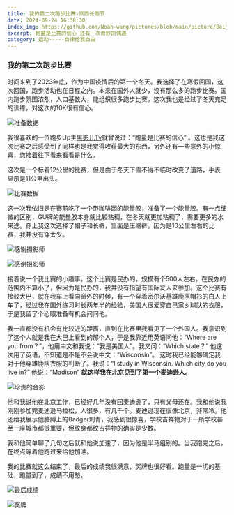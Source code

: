 ```yaml
---
title: 我的第二次跑步比赛-京西长跑节
date: 2024-09-24 16:38:30
index_img: https://github.com/Noah-wang/pictures/blob/main/picture/BeijingRunningFest/BeijingRunningFestBanner.jpg?raw=true
excerpt: 跑量是比赛的信心 还有一次奇妙的偶遇
category: 运动-----自律给我自由
---
```


### 我的第二次跑步比赛

时间来到了2023年底，作为中国疫情后的第一个冬天。我选择了在寒假回国，这次回国，跑步活动也在日程之内。本来在国外人就少，没有那么多的跑步比赛。国内跑步氛围浓烈，人口基数大，能组织很多跑步比赛。这次我也是经过了冬天充足的训练，对这次的10K很有信心。

![准备数据](https://github.com/Noah-wang/pictures/blob/main/picture/BeijingRunningFest/winterRunning.jpg?raw=true)

我很喜欢的一位跑步Up主[黑影儿Tv](https://space.bilibili.com/38995440?spm_id_from=333.337.0.0)就曾说过：“跑量是比赛的信心” 。这也是我这次比赛之后感受到了同样也是我觉得收获最大的东西，另外还有一些意外的小惊喜，您接着往下看来看看是什么。

这次是一个标着12公里的比赛，但是由于冬天下雪不得不临时改变了道路，手表显示是11公里出头。

![比赛数据](https://github.com/Noah-wang/pictures/blob/main/picture/BeijingRunningFest/RunningData.jpg?raw=true)

这一次我依旧是在赛前吃了一个带咖啡因的能量胶，准备了一个能量胶。有一点细微的区别，GU牌的能量胶本身就比较粘稠，在冬天就更加粘稠了，需要更多的水来送。穿上我这次选择了帽子和长裤，里面是压缩裤。因为是10公里左右的比赛，我并没有穿太少。

![感谢摄影师](https://github.com/Noah-wang/pictures/blob/main/picture/BeijingRunningFest/BeijngRunningFest1.JPG?raw=true)

![感谢摄影师](https://github.com/Noah-wang/pictures/blob/main/picture/BeijingRunningFest/BeijingRunningFest2.JPG?raw=true)

接着说一个我比赛的小趣事，这个比赛是民办的，规模有个500人左右，在民办的范围内不算小了，但因为是民办的，我并没有指望有国际友人来参加。这个比赛有接驳大巴，就在我车上看向窗外的时候，有一个穿着密尔沃基雄鹿队帽衫的白人上车了，经过我在国外练习时长两年半的经验，美国人很爱穿自己家乡球队的衣服，于是我留了个心眼准备有机会问问他。

我一直都没有机会有比较近的距离，直到在比赛里我看见了一个外国人。我意识到了这个人就是我在大巴上看到的那个人，于是我靠近用英语问他：“Where are you from？”，他用中文和我说：“我是美国人”。我又问：“Which state？” 他这次用了英语，不知道是不是不会说中文：“Wisconsin”。 这时我已经能够确定我对于他穿雄鹿队衣服的判断了。我说：“I study in Wisconsin. Which city do you live in?”  他说：“Madison” **就这样我在北京见到了第一个麦迪逊人。**

![珍贵的合影](https://github.com/Noah-wang/pictures/blob/main/picture/BeijingRunningFest/photoWithBadgerInBeijing.JPG?raw=true)

他和我说他在北京工作，已经好几年没有回麦迪逊了，只有父母还在。我和他说我刚刚参加完麦迪逊马拉松，人很多，有几千个。麦迪逊现在很像北京，非常冷。他还给我展示他胳膊上的Badger刺青，我感到很惊喜，学校吉祥物对于一所学校甚至一座城市都很重要，但纹身都纹吉祥物的确实是少数。

我和他简单聊了几句之后就和他说加速了，因为他是半马组别的。当我跑完之后，在终点等着他跑过来给他加油。

我的比赛就这么结束了，最后的成绩我很满意，奖牌也很好看。跑量是一切的基础，跑量到了，成绩不用愁。

![最后成绩](https://github.com/Noah-wang/pictures/blob/main/picture/BeijingRunningFest/BeijingRunningFestCertificate.JPG?raw=true)

![奖牌](https://github.com/Noah-wang/pictures/blob/main/picture/BeijingRunningFest/BeijingRunningFestMedal.JPG?raw=true)
